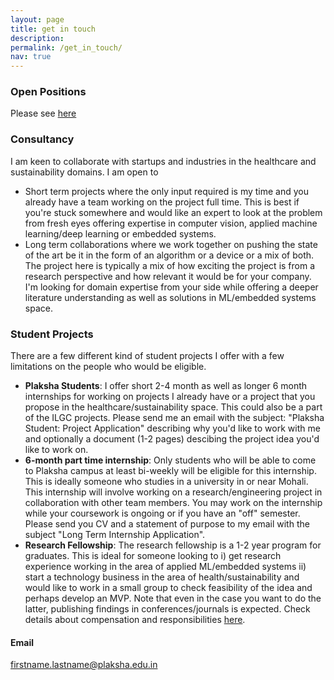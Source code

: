 ```yaml
---
layout: page
title: get in touch
description:  
permalink: /get_in_touch/
nav: true
---
```


### Open Positions
Please see [here](/open_positions)

### Consultancy
I am keen to collaborate with startups and industries in the healthcare and sustainability domains. I am open to 
- Short term projects where the only input required is my time and you already have a team working on the project full time. This is best if you're stuck somewhere and would like an expert to look at the problem from fresh eyes offering expertise in computer vision, applied machine learning/deep learning or embedded systems.
- Long term collaborations where we work together on pushing the state of the art be it in the form of an algorithm or a device or a mix of both. The project here is typically a mix of how exciting the project is from a research perspective and how relevant it would be for your company. I'm looking for domain expertise from your side while offering a deeper literature understanding as well as solutions in ML/embedded systems space.

### Student Projects
There are a few different kind of student projects I offer with a few limitations on the people who would be eligible.
- **Plaksha Students**: I offer short 2-4 month as well as longer 6 month internships for working on projects I already have or a project that you propose in the healthcare/sustainability space. This could also be a part of the ILGC projects. Please send me an email with the subject: "Plaksha Student: Project Application" describing why you'd like to work with me and optionally a document (1-2 pages) descibing the project idea you'd like to work on.
- **6-month part time internship**: Only students who will be able to come to Plaksha campus at least bi-weekly will be eligible for this internship. This is ideally someone who studies in a university in or near Mohali. This internship will involve working on a research/engineering project in collaboration with other team members. You may work on the internship while your coursework is ongoing or if you have an "off" semester. Please send you CV and a statement of purpose to my email with the subject "Long Term Internship Application".  
- **Research Fellowship**: The research fellowship is a 1-2 year program for graduates. This is ideal for someone looking to i) get research experience working in the area of applied ML/embedded systems ii) start a technology business in the area of health/sustainability and would like to work in a small group to check feasibility of the idea and perhaps develop an MVP. Note that even in the case you want to do the latter, publishing findings in conferences/journals is expected. Check details about compensation and responsibilities [here](https://plaksha.edu.in/research). 

#### Email
firstname.lastname@plaksha.edu.in
